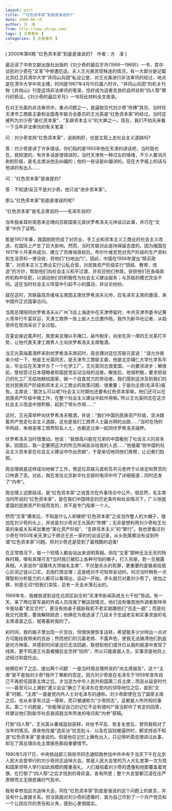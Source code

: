 ```yaml
---
layout: post
title: "“红色资本家”到底是谁说的?"
date: 2000-06-15
author: 方　凌
from: http://www.yhcqw.com/
tags: [ 炎黄春秋 ]
categories: [ 炎黄春秋 ]
---
```



[ 2000年第6期 “红色资本家”到底是谁说的?　作者：方　凌 ]


最近读了中央文献出版社出版的《刘少奇的最后岁月(1966—1969)》一书，其中谈到刘少奇在“文革”中惨遭厄运，夫人王光美苦受株连的情况，有一大部分是记载北京红卫兵清华大学“井冈山兵团”私设公堂，对王光美进行非法审讯的经过，地点是在清华大学中央主楼，时间是1967年4月10日晨六时许。“井冈山兵团”的机关刊物《井岗山》刊登这场非法审讯的笔录，恰好成为迫害忠良的自供状和“四人帮”罪行的铁证。《刘少奇的最后岁月》一书将此材料全文收录。


在对王光美的非法审讯中，重点问题之一，是逼她交代刘少奇“吹捧”其兄、当时任天津市工商联主委和全国青年联合会委员的王光英是“红色资本家”的经过。当时这被列为刘少奇“美化资本家”、“复辟资本主义”的大罪之一。现在，我们不妨先来看一下当年非法审讯的有关笔录：

问：刘少奇宣扬“红色资本家”，说剥削好，也是主观上走社会主义道路吗?


答：刘少奇是讲了许多错话，你们指的是1950年他在天津的讲话吧，当时我也在，我知道的，有许多话是很错误的。当时天津有一种过左的情绪，不少人要消灭剥削阶级，是毛主席派他去纠偏的；他的一些话是纠偏讲的。现在大字报上的话与他讲的有出入……

问：“红色资本家”是谁提的?

答：不知道!反正不是刘少奇。他只说“进步资本家”。

那么“红色资本家”到底是谁说的呢?

“红色资本家”是毛主席说的——毛泽东说的!

当年我亲耳听周恩来总理向苏联国家元首伏罗希洛夫元帅谈过此事，并已在“文革”中作了证明。


那是1957年春，我国刚刚完成了对农业、手工业和资本主义工商业的社会主义改造，在国际上产生了巨大影响。然而，当时苏联对此是持保留态度的。因为俄国在1917年十月革命成功、建立了苏维埃政权后，布尔什维克党对资产阶级的生产资料和生活资料一律没收，将他们“扫地出门”。因此，中国在1956年提出“赎买政策”，对资本主义工商业实行公私合营，对民族资产阶级实行“团结、教育、改造”的方针，帮助他们向社会主义和平过渡，并欢迎他们参政，安排他们在各级政府机构中任职，以调动他们的积极性为社会主义建设服务；与苏联的模式完全不同。这在当时社会主义阵营中引起不小的震动，并议论纷纷。

就在这时，苏联最高苏维埃主席团主席伏罗希洛夫元帅，应毛泽东主席的邀请，来中国作正式国事访问。


当周总理陪同伏罗希洛夫从广州飞往上海途中在天津停留时，中共天津市委书记黄火青举行午宴欢迎，天津工商界一些上层人士应邀作陪。我作为新华社记者，从始至终在现场采访了全过程。

在宴会接近尾声时，周恩来总理以手掩口，装作剔牙，向坐在另一席的王光英打手势，让他代表天津工商界人士向伏罗希洛夫主席敬酒。


当王光英端着酒杯来到伏罗希洛夫席前时，周总理对这位苏联元首说：“请允许我来介绍一下，他是王光英同志，是天津市工商联主委。他是北京辅仁大学化学系毕业，毕业后在天津开办了一个化学工厂。王光英同志很爱国，一向要求进步；解放前，曾经受过日本侵略者和国民党反动当局的迫害。解放后，他很积极，要求把自己的化工厂无偿地献给国家，做一个自食其力的劳动者。我们感到这涉及到我们的党对民族资产阶级和资本主义工商业的政策问题，很重要；于是向主席(毛泽东)报告。主席说：‘那怎么可以呢?社会主义时期也还要有红色资本家嘛，他们还可以在民族资产阶级中做工作，在整个社会主义建设中起作用嘛。’所以王光英同志在这次社会主义改造中很积极，起到了带头作用……”


这时，王光英举杯向伏罗希洛夫敬酒，并说：“我们中国的民族资产阶级，坚决跟着共产党走社会主义道路，这也是我们工商界人士最光明的出路……”当时在场的毕鸣歧、朱继圣等工商界知名人士，也都走过来一起同伏罗希洛夫碰杯。


伏罗希洛夫当时很激动。他说：“我很高兴能在兄弟的中国看到了社会主义的资本家。回国后，我一定要把这次的所见所闻告诉给我的人民……”他接着“祝中国的社会主义资本家在社会主义建设中作出贡献”，于是亲切地同他们挽臂，让记者们拍照。

周总理就是这样成功地做了工作，使这位苏联元首和苏共元老终于以肯定和赞赏的口吻表了态。对此，我在发往北京新华社总部的电讯中作了详细报道；同时还发了“内参”。


周总理上述那段话，是“红色资本家”之说首次在外事场合中公开。很显然，毛主席当时所说的“红色资本家”，是在我们中国特定的历史条件和社会情况下，广义地就爱国的民族资产阶级而言的，并不是专门指某一个人。


然而“文革”爆发后，不知是什么人却硬把“红色资本家”之说当作整人的大帽子，强加在刘少奇的头上，并说是刘少奇对王光英的“吹捧”；无非是想利用刘少奇和王光英的亲戚关系来加重他“美化资产阶级”、“复辟资本主义”的“罪行”。我也曾看过刘少奇在1950年来天津公干顺访王氏一家时的谈话记录，从头到尾都没有谈到所谓“红色资本家”问题。但刘少奇还是受到了最残酷的迫害!


在正常情况下，每一个知情人都会站出来说明真相。但在“文革”那种无法无天的特殊时期，哪有真理可言?当时我已被扣上各种可怕的帽子，打入另册，若一旦揭露真相，人家说你“诬蔑伟大领袖毛主席”，不仅是杀头的死罪，更重要的是极易给居心叵测之徒以口实，去炮打周总理；这是绝对不可轻举妄动的。何况当时稍有一点理智和分析能力的人都可以看得出，运动一开始，矛头就已对着刘少奇了。欲加之罪，何患无词?但我们深信，总有一天会水落石出的。


1969年冬，我被放逐到设在北郊区赵庄的“天津市新闻系统五七干校”劳动。有一天，来了两位穿军装的外调人员找我了解这段情况，他们没有像其他外调者那样命令我站着“老实交代”，更没有拍桌子威胁我若不老实就跟他们“去走一趟”；而是向我交代政策，要我解除顾虑；他俩在为我选读了几段关于忠诚老实和实事求是的毛主席语录之后，就等着听我的了。


刹时间，我的脑子里出现一片空白，但很快便恢复运转，希望能多少分辨出一点对方可能给我带来的吉凶；然而他们的沉着老练、不露声色，使我无法搞清他们到底是何方神圣，并感到时间紧迫已无法回避，联想到他们或许已从我的报道中发现了线索，更不知道王光英被捕后会怎样“招供”，所以只能直面人生，实事求是地将上述经过和盘托出。


他俩在听了之后，提出两个问题：一是当时周总理所说的“向主席报告”，这个“主席”是不是指刘少奇?我作了果断的否定。因为刘少奇是在毛泽东于1959年宣布自己不再担任国家主席之后，才当选为中华人民共和国第二任主席；而且从延安时代——甚至可以上溯到“遵义会议”确立了毛泽东在党内的领导地位之后，直到“文革”时期，“主席”一直是党内外人士对毛泽东的通称。刘少奇即使在当了国家主席之后，也从未享有过这一尊称，而只被通称为“少奇同志”。这都是人所共知的事实。第二个问题是，“你能保证自己的记忆不会有错吗?”我当即作了肯定的回答，并建议他们到新华社去查阅我当年所发的电讯和“内参”原稿。


打倒“四人帮”，王光英从秦城监狱获释，并给予平反、恢复名誉后，曾同我核对了当年的情况。原来他在被“造反派”拉去批斗、以及在监狱被逼供时，都坚持说不知道“红色资本家”是谁说的。但是他在记忆上确有出入，只记得听周总理讲过此事，却忘了周总理向毛主席报告那段重要情节。


1980年5月17日，中央统战部三局徐华同志通知我参加中共中央于当天下午在北京人民大会堂举行的刘少奇同志追悼大会。那是人民大会堂的万人大礼堂第一次为党和国家领导人举行如此规模的隆重丧礼，人们凝视着刘少奇的遗像和他那覆盖着党旗、在打倒了“四人帮”之后才找到的骨灰盒，各有所思；整个大会堂都沉浸在庄严肃穆而又无限悲痛的气氛中。


我有幸参加这次追悼大会，同在“红色资本家”到底是谁说的这个问题上的直言，并没有什么直接关系。但当我面对刘少奇的遗像时，我为自己尽到了一个共产党员和一个公民应尽的责任和义务，感到心里很踏实。


